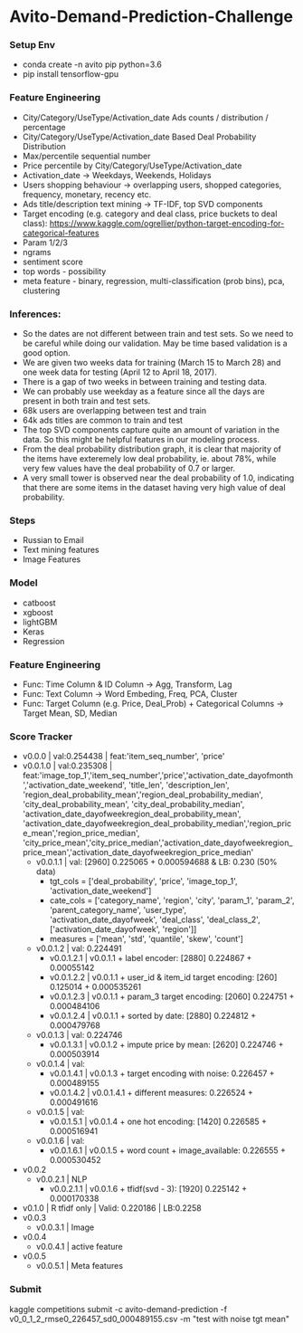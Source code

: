 # Avito-Demand-Prediction-Challenge

### Setup Env
- conda create -n avito pip python=3.6
- pip install tensorflow-gpu


### Feature Engineering
- City/Category/UseType/Activation_date Ads counts / distribution / percentage
- City/Category/UseType/Activation_date Based Deal Probability Distribution
- Max/percentile sequential number
- Price percentile by City/Category/UseType/Activation_date
- Activation_date -> Weekdays, Weekends, Holidays
- Users shopping behaviour -> overlapping users, shopped categories, frequency, monetary, recency etc.
- Ads title/description text mining -> TF-IDF, top SVD components
- Target encoding (e.g. category and deal class, price buckets to deal class): https://www.kaggle.com/ogrellier/python-target-encoding-for-categorical-features
- Param 1/2/3
- ngrams
- sentiment score
- top words - possibility
- meta feature - binary, regression, multi-classification (prob bins), pca, clustering

### Inferences:
- So the dates are not different between train and test sets. So we need to be careful while doing our validation. May be time based validation is a good option.
- We are given two weeks data for training (March 15 to March 28) and one week data for testing (April 12 to April 18, 2017).
- There is a gap of two weeks in between training and testing data.
- We can probably use weekday as a feature since all the days are present in both train and test sets.
- 68k users are overlapping between test and train
- 64k ads titles are common to train and test
- The top SVD components capture quite an amount of variation in the data. So this might be helpful features in our modeling process.
- From the deal probability distribution graph, it is clear that majority of the items have exteremely low deal probability, ie. about 78%, while very few values have the deal probability of 0.7 or larger.
- A very small tower is observed near the deal probability of 1.0, indicating that there are some items in the dataset having very high value of deal probability.

### Steps
- Russian to Email
- Text mining features
- Image Features

### Model
- catboost 
- xgboost
- lightGBM
- Keras
- Regression

### Feature Engineering
- Func: Time Column & ID Column -> Agg, Transform, Lag
- Func: Text Column -> Word Embeding, Freq, PCA, Cluster
- Func: Target Column (e.g. Price, Deal_Prob) + Categorical Columns -> Target Mean, SD, Median

### Score Tracker
- v0.0.0 | val:0.254438 | feat:'item_seq_number', 'price'
- v0.0.1.0 | val:0.235308 | feat:'image_top_1','item_seq_number','price','activation_date_dayofmonth','activation_date_weekend', 'title_len', 'description_len', 'region_deal_probability_mean','region_deal_probability_median', 'city_deal_probability_mean', 'city_deal_probability_median', 'activation_date_dayofweekregion_deal_probability_mean', 'activation_date_dayofweekregion_deal_probability_median','region_price_mean','region_price_median', 'city_price_mean','city_price_median','activation_date_dayofweekregion_price_mean','activation_date_dayofweekregion_price_median'
	- v0.0.1.1 | val: [2960] 0.225065 + 0.000594688 & LB: 0.230 (50% data)
		- tgt_cols = ['deal_probability', 'price', 'image_top_1', 'activation_date_weekend']
		- cate_cols = ['category_name', 'region', 'city', 'param_1', 'param_2', 'parent_category_name', 'user_type', 'activation_date_dayofweek', 'deal_class', 'deal_class_2', ['activation_date_dayofweek', 'region']]
		- measures = ['mean', 'std', 'quantile', 'skew', 'count']
	- v0.0.1.2 | val: 0.224491
		- v0.0.1.2.1 | v0.0.1.1 + label encoder: [2880] 0.224867 + 0.00055142
		- v0.0.1.2.2 | v0.0.1.1 + user_id & item_id target encoding: [260] 0.125014 + 0.000535261
		- v0.0.1.2.3 | v0.0.1.1 + param_3 target encoding: [2060] 0.224751 + 0.000484106
		- v0.0.1.2.4 | v0.0.1.1 + sorted by date: [2880] 0.224812 + 0.000479768
	- v0.0.1.3 | val: 0.224746
		- v0.0.1.3.1 | v0.0.1.2 + impute price by mean: [2620] 0.224746 + 0.000503914
	- v0.0.1.4 | val:
		- v0.0.1.4.1 | v0.0.1.3 + target encoding with noise: 0.226457 + 0.000489155
		- v0.0.1.4.2 | v0.0.1.4.1 + different measures: 0.226524 + 0.000491616
	- v0.0.1.5 | val:
		- v0.0.1.5.1 | v0.0.1.4 + one hot encoding: [1420] 0.226585 + 0.000516941
	- v0.0.1.6 | val:
		- v0.0.1.6.1 | v0.0.1.5 + word count + image_available: 0.226555 + 0.000530452
- v0.0.2
	- v0.0.2.1 | NLP
		- v0.0.2.1.1 | v0.0.1.6 + tfidf(svd - 3): [1920] 0.225142 + 0.000170338
- v0.1.0 | R tfidf only | Valid: 0.220186 | LB:0.2258
- v0.0.3
	- v0.0.3.1 | Image
- v0.0.4
	- v0.0.4.1 | active feature
- v0.0.5
	- v0.0.5.1 | Meta features


### Submit
kaggle competitions submit -c avito-demand-prediction -f v0_0_1_2_rmse0_226457_sd0_000489155.csv -m "test with noise tgt mean"